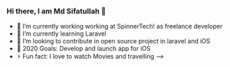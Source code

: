 ### Hi there, I am Md Sifatullah 👋


- 🔭 I’m currently working working at SpinnerTech! as freelance developer
- 🌱 I’m currently learning Laravel
- 👯 I’m looking to contribute in open source project in laravel and iOS
- 🥅 2020 Goals: Develop and launch app for iOS
- ⚡ Fun fact:  I love to watch Movies and travelling 
-->
